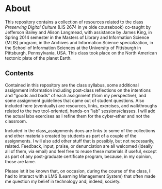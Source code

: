 # About

This repository contains a collection of resources related to the class *Preserving Digital Culture*  (LIS 2674 in ye olde coursebook) co-taught by Jefferson Bailey and Alison Langmead, with assistance by James King, in Spring 2014 semester in the Masters of Library and Information Science (MLIS) program, in the Archives and Information Science specialization, in the School of Information Sciences at the University of Pittsburgh in Pittsburgh, Pennsylvania, USA. This class took place on the North American tectonic plate of the planet Earth.

## Contents

Contained in this repository are the class syllabus, some additional assignment information including post-class reflections on the intentions and "goods and bads" of each assignment (from my perspective), and some assignment guidelines that came out of student questions. Also included here (eventually) are resources, links, exercises, and walkthroughs related to the two tool-oriented, hands-on "lab" sessions/classes. I will add the actual labs exercises as I refine them for the cyber-ether and not the classroom. 

Included in the class_assignments docs are links to some of the collections and other materials created by students as part of a couple of the assignments. I will also add other stuff that is possibly, but not necessarily, related. Feedback, input, praise, or denunciation are all welcomed (ideally all of them, via email) and feel free to reuse these materials if useful, except as part of any post-graduate certificate program, because, in my opinion, those are lame.

Please let it be known that, on occasion, during the course of the class, I had to interact with a LMS (Learning Management System) that often made me question my belief in technology and, indeed, society.